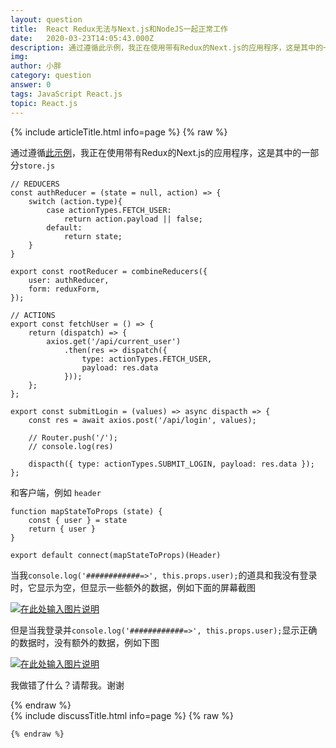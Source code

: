 ```yaml
---
layout: question
title:  React Redux无法与Next.js和NodeJS一起正常工作
date:   2020-03-23T14:05:43.000Z
description: 通过遵循此示例，我正在使用带有Redux的Next.js的应用程序，这是其中的一部分store.js// REDUCERSconst authRed...
img: 
author: 小胖
category: question
answer: 0
tags: JavaScript React.js
topic: React.js
---
```

<div class="article-root">
  <div class="article">
    {% include articleTitle.html info=page %}
    {% raw %}
    <div class="article-content"><p><font style="vertical-align: inherit;"><font style="vertical-align: inherit;">通过遵循</font></font><a href="https://github.com/zeit/next.js/tree/canary/examples/with-redux" rel="nofollow noreferrer"><font style="vertical-align: inherit;"><font style="vertical-align: inherit;">此示例</font></font></a><font style="vertical-align: inherit;"><font style="vertical-align: inherit;">，</font><font style="vertical-align: inherit;">我正在使用带有Redux的Next.js的应用程序</font><font style="vertical-align: inherit;">，这是其中的一部分</font></font><code>store.js</code></p>

<pre><code>// REDUCERS<font></font>
const authReducer = (state = null, action) =&gt; {<font></font>
    switch (action.type){<font></font>
        case actionTypes.FETCH_USER:<font></font>
            return action.payload || false;<font></font>
        default:<font></font>
            return state;<font></font>
    }<font></font>
}<font></font>
<font></font>
export const rootReducer = combineReducers({<font></font>
    user: authReducer,<font></font>
    form: reduxForm,<font></font>
});<font></font>
<font></font>
// ACTIONS<font></font>
export const fetchUser = () =&gt; {<font></font>
    return (dispatch) =&gt; {<font></font>
        axios.get('/api/current_user')<font></font>
            .then(res =&gt; dispatch({<font></font>
                type: actionTypes.FETCH_USER, <font></font>
                payload: res.data<font></font>
            }));<font></font>
    };<font></font>
};<font></font>
<font></font>
export const submitLogin = (values) =&gt; async dispacth =&gt; {<font></font>
    const res = await axios.post('/api/login', values);<font></font>
<font></font>
    // Router.push('/');<font></font>
    // console.log(res)<font></font>
<font></font>
    dispacth({ type: actionTypes.SUBMIT_LOGIN, payload: res.data });<font></font>
};<font></font>
</code></pre>

<p><font style="vertical-align: inherit;"><font style="vertical-align: inherit;">和客户端，例如 </font></font><code>header</code></p>

<pre><code>function mapStateToProps (state) {<font></font>
    const { user } = state<font></font>
    return { user }<font></font>
}<font></font>
<font></font>
export default connect(mapStateToProps)(Header)<font></font>
</code></pre>

<p><font style="vertical-align: inherit;"><font style="vertical-align: inherit;">当我</font></font><code>console.log('############=&gt;', this.props.user);</code><font style="vertical-align: inherit;"><font style="vertical-align: inherit;">的道具和我没有登录时，它显示为空，但显示一些额外的数据，例如下面的屏幕截图</font></font></p>

<p><a href="https://www.samyoc.com//uploads/users/24019/images/thumbnails/1584972215978.png" data-src="https://www.samyoc.com//uploads/users/24019/images/1584972215978.png" rel="nofollow noreferrer"><img src="https://i.stack.imgur.com/QTC4M.png" alt="在此处输入图片说明"></a></p>

<p><font style="vertical-align: inherit;"><font style="vertical-align: inherit;">但是当我登录并</font></font><code>console.log('############=&gt;', this.props.user);</code><font style="vertical-align: inherit;"><font style="vertical-align: inherit;">显示正确的数据时，没有额外的数据，例如下图</font></font></p>

<p><a href="https://www.samyoc.com//uploads/users/24019/images/thumbnails/1584972215980.png" data-src="https://www.samyoc.com//uploads/users/24019/images/1584972215980.png" rel="nofollow noreferrer"><img src="https://i.stack.imgur.com/sCgkV.png" alt="在此处输入图片说明"></a></p>

<p><font style="vertical-align: inherit;"><font style="vertical-align: inherit;">我做错了什么？</font><font style="vertical-align: inherit;">请帮我。</font><font style="vertical-align: inherit;">谢谢</font></font></p></div>
    {% endraw %}
  </div>

  <div class="discuss-wrapper">
    {% include discussTitle.html info=page %}
    {% raw %}
    
    {% endraw %}
  </div>
<div>
